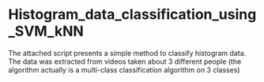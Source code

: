 # Histogram_data_classification_using_SVM_kNN
The attached script presents a simple method to classify histogram data. The data was extracted from videos taken about 3 different people (the algorithm actually is a multi-class classification algorithm on 3 classes)

